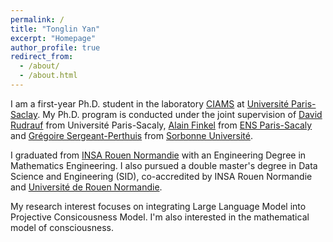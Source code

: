 ```yaml
---
permalink: /
title: "Tonglin Yan"
excerpt: "Homepage"
author_profile: true
redirect_from: 
  - /about/
  - /about.html
---
```


I am a first-year Ph.D. student in the laboratory [CIAMS](https://www.faculte-sciences-sport.universite-paris-saclay.fr/recherche/presentation-unite-de-recherche-ciams) at [Université Paris-Saclay](https://www.universite-paris-saclay.fr/). My Ph.D. program is conducted under the joint supervision of [David Rudrauf](https://hebergement.universite-paris-saclay.fr/drproj/) from Université Paris-Sacaly, [Alain Finkel](https://scholar.google.be/citations?user=jq7H21IAAAAJ&hl=fr) from [ENS Paris-Sacaly](https://ens-paris-saclay.fr/) and [Grégoire Sergeant-Perthuis](http://gregoiresergeant-perthuis.com/index.html) from [Sorbonne Université](https://www.sorbonne-universite.fr/). 

I graduated from [INSA Rouen Normandie](https://www.insa-rouen.fr/) with an Engineering Degree in Mathematics Engineering. I also pursued a double master's degree in Data Science and Engineering (SID), co-accredited by INSA Rouen Normandie and [Université de Rouen Normandie](https://www.univ-rouen.fr/).

My research interest focuses on integrating Large Language Model into Projective Consicousness Model. I'm also interested in the mathematical model of consciousness. 


